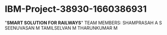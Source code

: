 # IBM-Project-38930-1660386931
"**SMART SOLUTION FOR RAILWAYS**"
TEAM MEMBERS:
   SHAMPRASAH A S
   SEENUVASAN M
   TAMILSELVAN M
   THARUNKUMAR M
